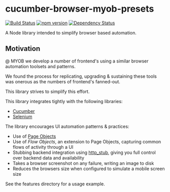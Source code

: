 cucumber-browser-myob-presets
=============================

[![Build Status](https://travis-ci.org/MYOB-Technology/cucumber-browser-myob-presets.svg)](https://travis-ci.org/MYOB-Technology/cucumber-browser-myob-presets)
[![npm version](https://img.shields.io/npm/v/cucumber-browser-myob-presets.svg)](https://www.npmjs.com/package/cucumber-browser-myob-presets)
[![Dependency Status](https://david-dm.org/MYOB-Technology/cucumber-browser-myob-presets.svg)](https://david-dm.org/MYOB-Technology/cucumber-browser-myob-presets)

A Node library intended to simplify browser based automation.

Motivation
----------

@ MYOB we develop a number of frontend's using a similar browser automation toolsets and patterns.

We found the process for replicating, upgrading & sustaining these tools was onerous as the numbers of frontend's fanned-out.

This library strives to simplify this effort.

This library integrates tightly with the following libraries:
* [Cucumber](https://github.com/cucumber/cucumber-js)
* [Selenium](https://www.npmjs.com/package/selenium-webdriver)

The library encourages UI automation patterns & practices:
 * Use of [Page Objects](http://martinfowler.com/bliki/PageObject.html)
 * Use of _Flow Objects_, an extension to Page Objects, capturing common flows of activity through a UI
 * Stubbing backend integration using [http_stub](https://github.com/MYOB-Technology/http_stub), giving you full control over backend data and availability
 * Takes a browser screenshot on any failure, writing an image to disk
 * Reduces the browsers size when configured to simulate a mobile screen size

See the features directory for a usage example.
